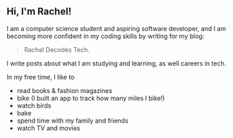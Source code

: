 ## Hi, I'm Rachel!

I am a computer science student and aspiring software developer, and I am becoming more confident in my coding skills by writing for my blog: 
>Rachel Decodes Tech. 

I write posts about what I am studying and learning, as well careers in tech. 

In my free time, I like to 
- read books & fashion magazines
- bike (I built an app to track how many miles I bike!)
- watch birds 
- bake
- spend time with my family and friends
- watch TV and movies


